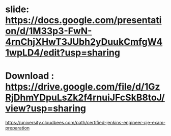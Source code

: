 # slide: https://docs.google.com/presentation/d/1M33p3-FwN-4rnChjXHwT3JUbh2yDuukCmfgW41wpLD4/edit?usp=sharing
# Download : https://drive.google.com/file/d/1GzRjDhmYDpuLsZk2f4rnuiJFcSkB8toJ/view?usp=sharing

https://university.cloudbees.com/path/certified-jenkins-engineer-cje-exam-preparation
